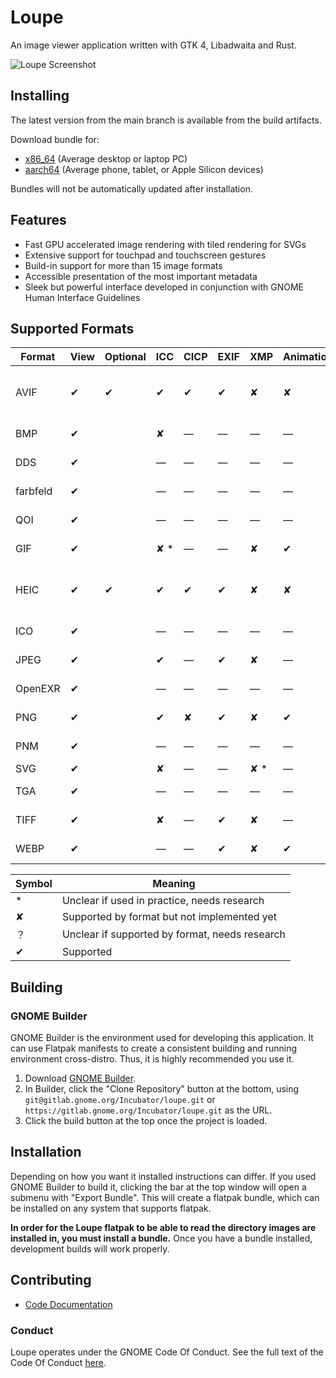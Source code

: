 # Loupe

An image viewer application written with GTK 4, Libadwaita and Rust.

![Loupe Screenshot](https://gitlab.gnome.org/Incubator/loupe/uploads/24c80abc88fccb5fc9f2f08de6a7a5ea/screenshot1.png)

## Installing

The latest version from the main branch is available from the build artifacts.

Download bundle for:

* [x86_64](https://gitlab.gnome.org/api/v4/projects/13923/jobs/artifacts/main/raw/org.gnome.Loupe.Devel.flatpak?job=flatpak) (Average desktop or laptop PC)
* [aarch64](https://gitlab.gnome.org/api/v4/projects/13923/jobs/artifacts/main/raw/org.gnome.Loupe.Devel.flatpak?job=flatpak@aarch64) (Average phone, tablet, or Apple Silicon devices)

Bundles will not be automatically updated after installation.

## Features

- Fast GPU accelerated image rendering with tiled rendering for SVGs
- Extensive support for touchpad and touchscreen gestures
- Build-in support for more than 15 image formats
- Accessible presentation of the most important metadata
- Sleek but powerful interface developed in conjunction with GNOME Human Interface Guidelines

## Supported Formats

| Format   | View | Optional | ICC | CICP | EXIF | XMP | Animation | Library                    |
|----------|------|----------|-----|------|------|-----|-----------|----------------------------|
| AVIF     | ✔    | ✔        | ✔   | ✔    | ✔    | ✘   | ✘         | libheif-rs + libheif (C++) |
| BMP      | ✔    |          | ✘   | —    | —    | —   | —         | image-rs                   |
| DDS      | ✔    |          | —   | —    | —    | —   | —         | image-rs                   |
| farbfeld | ✔    |          | —   | —    | —    | —   | —         | image-rs                   |
| QOI      | ✔    |          | —   | —    | —    | —   | —         | image-rs                   |
| GIF      | ✔    |          | ✘ * | —    | —    | ✘   | ✔         | image-rs                   |
| HEIC     | ✔    | ✔        | ✔   | ✔    | ✔    | ✘   | ✘         | libheif-rs + libheif (C++) |
| ICO      | ✔    |          | —   | —    | —    | —   | —         | image-rs                   |
| JPEG     | ✔    |          | ✔   | —    | ✔    | ✘   | —         | image-rs                   |
| OpenEXR  | ✔    |          | —   | —    | —    | —   | —         | image-rs                   |
| PNG      | ✔    |          | ✔   | ✘    | ✔    | ✘   | ✔         | image-rs                   |
| PNM      | ✔    |          | —   | —    | —    | —   | —         | image-rs                   |
| SVG      | ✔    |          | ✘   | —    | —    | ✘ * | —         | librsvg                    |
| TGA      | ✔    |          | —   | —    | —    | —   | —         | image-rs                   |
| TIFF     | ✔    |          | ✘   | —    | ✔    | ✘   | —         | image-rs                   |
| WEBP     | ✔    |          | —   | —    | ✔    | ✘   | ✔         | image-rs                   |

| Symbol | Meaning                                        |
|--------|------------------------------------------------|
| *      | Unclear if used in practice, needs research    |
| ✘      | Supported by format but not implemented yet    |
| ？      | Unclear if supported by format, needs research |
| ✔      | Supported                                      |

## Building

### GNOME Builder

GNOME Builder is the environment used for developing this application. It can use Flatpak manifests to create a consistent building and running environment cross-distro. Thus, it is highly
recommended you use it.

1. Download [GNOME Builder](https://flathub.org/apps/details/org.gnome.Builder).
2. In Builder, click the "Clone Repository" button at the bottom, using `git@gitlab.gnome.org/Incubator/loupe.git`
or `https://gitlab.gnome.org/Incubator/loupe.git` as the URL.
3. Click the build button at the top once the project is loaded.


## Installation

Depending on how you want it installed instructions can differ. If you
used GNOME Builder to build it, clicking the bar at the top window will 
open a submenu with "Export Bundle". This will create a flatpak bundle,
which can be installed on any system that supports flatpak.

**In order for the Loupe flatpak to be able to read the directory images are installed in, you must install a bundle.**
Once you have a bundle installed, development builds will work properly.

## Contributing

- [Code Documentation](https://incubator.pages.gitlab.gnome.org/loupe/doc/loupe/)

### Conduct

Loupe operates under the GNOME Code Of Conduct. See the full
text of the Code Of Conduct [here](CODE_OF_CONDUCT.md).
